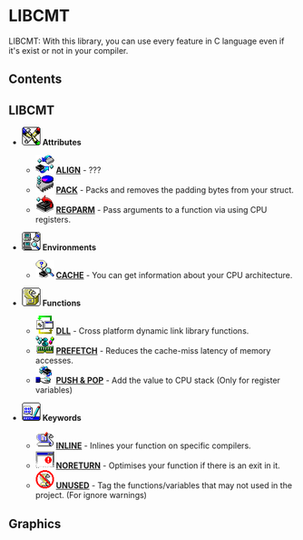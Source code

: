 # LIBCMT
LIBCMT: With this library, you can use every feature in C language even if it's exist or not in your compiler.

## Contents

LIBCMT
---

+ ![](https://raw.githubusercontent.com/TeomanDeniz/TeomanDeniz/main/images/repo_projects/libcmt/Attributes.png) **Attributes**
	+ ![](https://raw.githubusercontent.com/TeomanDeniz/TeomanDeniz/main/images/repo_projects/libcmt/align.png) **[ALIGN](https://github.com/TeomanDeniz/LIBCMT/blob/main/CMT/ATTRIBUTES/ALIGN.h)** - ???
	+ ![](https://raw.githubusercontent.com/TeomanDeniz/TeomanDeniz/main/images/repo_projects/libcmt/pack.png) **[PACK](https://github.com/TeomanDeniz/LIBCMT/blob/main/CMT/ATTRIBUTES/PACK.h)** - Packs and removes the padding bytes from your struct.
	+ ![](https://raw.githubusercontent.com/TeomanDeniz/TeomanDeniz/main/images/repo_projects/libcmt/regparm.png) **[REGPARM](https://github.com/TeomanDeniz/LIBCMT/blob/main/CMT/ATTRIBUTES/REGPARM.h)** - Pass arguments to a function via using CPU registers.

+ ![](https://raw.githubusercontent.com/TeomanDeniz/TeomanDeniz/main/images/repo_projects/libcmt/environments.png) **Environments**
	+ ![](https://raw.githubusercontent.com/TeomanDeniz/TeomanDeniz/main/images/repo_projects/libcmt/cache.gif) **[CACHE](https://github.com/TeomanDeniz/LIBCMT/blob/main/CMT/ENVIRONMENTS/CACHE.h)** - You can get information about your CPU architecture.

+ ![](https://raw.githubusercontent.com/TeomanDeniz/TeomanDeniz/main/images/repo_projects/libcmt/functions.png) **Functions**
	+ ![](https://raw.githubusercontent.com/TeomanDeniz/TeomanDeniz/main/images/repo_projects/libcmt/dll.png) **[DLL](https://github.com/TeomanDeniz/LIBCMT/blob/main/CMT/FUNCTIONS/DLL.h)** - Cross platform dynamic link library functions.
	+ ![](https://raw.githubusercontent.com/TeomanDeniz/TeomanDeniz/main/images/repo_projects/libcmt/prefetch.png) **[PREFETCH](https://github.com/TeomanDeniz/LIBCMT/blob/main/CMT/FUNCTIONS/PREFETCH.h)** - Reduces the cache-miss latency of memory accesses.
	+ ![](https://raw.githubusercontent.com/TeomanDeniz/TeomanDeniz/main/images/repo_projects/libcmt/push_pop.png) **[PUSH & POP](https://github.com/TeomanDeniz/LIBCMT/blob/main/CMT/FUNCTIONS/PUSH_POP.h)** - Add the value to CPU stack (Only for register variables)

+ ![](https://raw.githubusercontent.com/TeomanDeniz/TeomanDeniz/main/images/repo_projects/libcmt/keywords.png) **Keywords**
	+ ![](https://raw.githubusercontent.com/TeomanDeniz/TeomanDeniz/main/images/repo_projects/libcmt/inline.png) **[INLINE](https://github.com/TeomanDeniz/LIBCMT/blob/main/CMT/KEYWORDS/INLINE.h)** - Inlines your function on specific compilers.
	+ ![](https://raw.githubusercontent.com/TeomanDeniz/TeomanDeniz/main/images/repo_projects/libcmt/no_return.png) **[NORETURN](https://github.com/TeomanDeniz/LIBCMT/blob/main/CMT/KEYWORDS/NORETURN.h)** - Optimises your function if there is an exit in it.
	+ ![](https://raw.githubusercontent.com/TeomanDeniz/TeomanDeniz/main/images/repo_projects/libcmt/unused.png) **[UNUSED](https://github.com/TeomanDeniz/LIBCMT/blob/main/CMT/KEYWORDS/UNUSED.h)** - Tag the functions/variables that may not used in the project. (For ignore warnings)

Graphics
---
